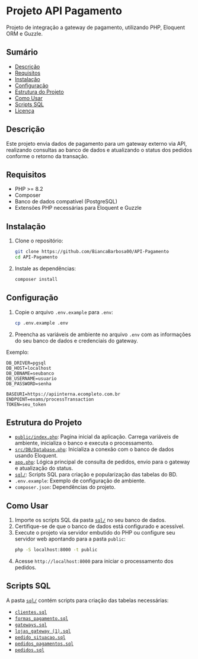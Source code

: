 # Projeto API Pagamento

Projeto de integração a gateway de pagamento, utilizando PHP, Eloquent ORM e Guzzle.

## Sumário

- [Descrição](#descrição)
- [Requisitos](#requisitos)
- [Instalação](#instalação)
- [Configuração](#configuração)
- [Estrutura do Projeto](#estrutura-do-projeto)
- [Como Usar](#como-usar)
- [Scripts SQL](#scripts-sql)
- [Licença](#licença)

## Descrição

Este projeto envia dados de pagamento para um gateway externo via API, realizando consultas ao banco de dados e atualizando o status dos pedidos conforme o retorno da transação.

## Requisitos

- PHP >= 8.2
- Composer
- Banco de dados compatível (PostgreSQL)
- Extensões PHP necessárias para Eloquent e Guzzle

## Instalação

1. Clone o repositório:
    ```sh
    git clone https://github.com/BiancaBarbosa00/API-Pagamento
    cd API-Pagamento
    ```

2. Instale as dependências:
    ```sh
    composer install
    ```

## Configuração

1. Copie o arquivo `.env.example` para `.env`:
    ```sh
    cp .env.example .env
    ```

2. Preencha as variáveis de ambiente no arquivo `.env` com as informações do seu banco de dados e credenciais do gateway.

Exemplo:
```
DB_DRIVER=pgsql
DB_HOST=localhost
DB_DBNAME=seubanco
DB_USERNAME=usuario
DB_PASSWORD=senha

BASEURI=https://apiinterna.ecompleto.com.br
ENDPOINT=exams/processTransaction
TOKEN=seu_token
```

## Estrutura do Projeto

- [`public/index.php`](public/index.php): Pagina inicial da aplicação. Carrega variáveis de ambiente, inicializa o banco e executa o processamento.
- [`src/DB/Database.php`](src/DB/Database.php): Inicializa a conexão com o banco de dados usando Eloquent.
- [`app.php`](app.php): Lógica principal de consulta de pedidos, envio para o gateway e atualização do status.
- [`sql/`](sql/): Scripts SQL para criação e popularização das tabelas do BD.
- `.env.example`: Exemplo de configuração de ambiente.
- `composer.json`: Dependências do projeto.

## Como Usar

1. Importe os scripts SQL da pasta [`sql/`](sql/) no seu banco de dados.
2. Certifique-se de que o banco de dados está configurado e acessível.
3. Execute o projeto via servidor embutido do PHP ou configure seu servidor web apontando para a pasta `public`:
    ```sh
    php -S localhost:8000 -t public
    ```
4. Acesse `http://localhost:8000` para iniciar o processamento dos pedidos.

## Scripts SQL

A pasta [`sql/`](sql/) contém scripts para criação das tabelas necessárias:
- [`clientes.sql`](sql/clientes.sql)
- [`formas_pagamento.sql`](sql/formas_pagamento.sql)
- [`gateways.sql`](sql/gateways.sql)
- [`lojas_gateway (1).sql`](sql/lojas_gateway%20(1).sql)
- [`pedido_situacao.sql`](sql/pedido_situacao.sql)
- [`pedidos_pagamentos.sql`](sql/pedidos_pagamentos.sql)
- [`pedidos.sql`](sql/pedidos.sql)
